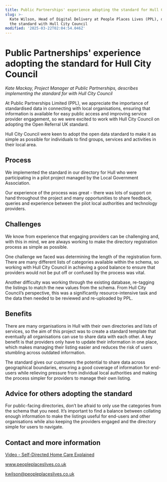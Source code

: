 ```yaml
---
title: Public Partnerships' experience adopting the standard for Hull City Council
slug: >-
  Kate Wilson, Head of Digital Delivery at People Places Lives (PPL), describes implementing
  the standard with Hull City Council
modified: '2025-03-22T02:04:54.046Z'
---
```


# Public Partnerships' experience adopting the standard for Hull City Council

_Kate Mackay, Project Manager at Public Partnerships, describes implementing the standard for with Hull City Council_

At Public Partnerships Limited (PPL), we appreciate the importance of standardised data in connecting with local organisations, ensuring that information is available for easy public access and improving service provider engagement, so we were excited to work with Hull City Council on adopting the Open Referral UK standard.

Hull City Council were keen to adopt the open data standard to make it as simple as possible for individuals to find groups, services and activities in their local area.

## Process

We implemented the standard in our directory for Hull who were participating in a pilot project managed by the Local Government Association.

Our experience of the process was great - there was lots of support on hand throughout the project and many opportunities to share feedback, queries and experience between the pilot local authorities and technology providers.

## Challenges

We know from experience that engaging providers can be challenging and, with this in mind, we are always working to make the directory registration process as simple as possible.

One challenge we faced was determining the length of the registration form. There are many different lists of categories available within the schema, so working with Hull City Council in achieving a good balance to ensure that providers would not be put off or confused by the process was vital.

Another difficulty was working through the existing database, re-tagging the listings to match the new values from the schema. From Hull City Council’s perspective, this was a significantly resource-intensive task and the data then needed to be reviewed and re-uploaded by PPL.

## Benefits

There are many organisations in Hull with their own directories and lists of services, so the aim of this project was to create a standard template that eventually all organisations can use to share data with each other. A key benefit is that providers only have to update their information in one place, which makes managing their listing easier and reduces the risk of users stumbling across outdated information.

The standard gives our customers the potential to share data across geographical boundaries, ensuring a good coverage of information for end-users while relieving pressure from individual local authorities and making the process simpler for providers to manage their own listing.

## Advice for others adopting the standard

For public-facing directories, don’t be afraid to only use the categories from the schema that you need. It’s important to find a balance between collating enough information to make the listings useful for end-users and other organisations while also keeping the providers engaged and the directory simple for users to navigate.

## Contact and more information

[Video - Self-Directed Home Care Explained](https://www.youtube.com/watch?v=hTp05Wt2q8M)

www.peopleplaceslives.co.uk

kwilson@peopleplaceslives.co.uk
